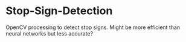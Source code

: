 # Stop-Sign-Detection
OpenCV processing to detect stop signs. Might be more efficient than neural networks but less accurate?
